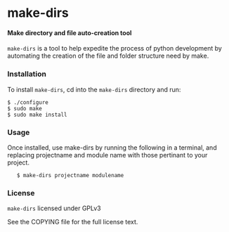 # make-dirs 


#### Make directory and file auto-creation tool

`make-dirs` is a tool to help expedite the process of python development 
by automating the creation of the file and folder structure need by
make.

### Installation

To install `make-dirs`, cd into the `make-dirs` directory and run: 

	$ ./configure
	$ sudo make
	$ sudo make install

### Usage

Once installed, use make-dirs by running the following in a terminal, and replacing projectname and module name with those pertinant to your project.

       $ make-dirs projectname modulename

### License
`make-dirs` licensed under GPLv3

See the COPYING file for the full license text.
